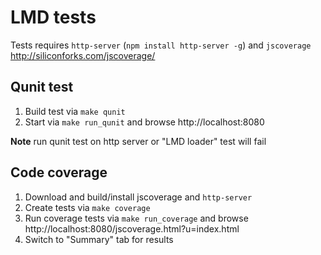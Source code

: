 LMD tests
=========

Tests requires `http-server` (`npm install http-server -g`) and `jscoverage` http://siliconforks.com/jscoverage/

Qunit test
----------

1. Build test via `make qunit`
2. Start via `make run_qunit` and browse http://localhost:8080

**Note** run qunit test on http server or "LMD loader" test will fail

Code coverage
-------------

1. Download and build/install jscoverage and `http-server`
2. Create tests via `make coverage`
3. Run coverage tests via `make run_coverage` and browse http://localhost:8080/jscoverage.html?u=index.html
4. Switch to "Summary" tab for results